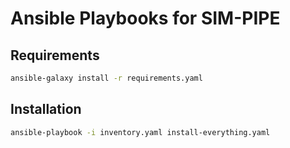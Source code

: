 # Ansible Playbooks for SIM-PIPE

## Requirements

```bash
ansible-galaxy install -r requirements.yaml
```

## Installation

```bash
ansible-playbook -i inventory.yaml install-everything.yaml
```